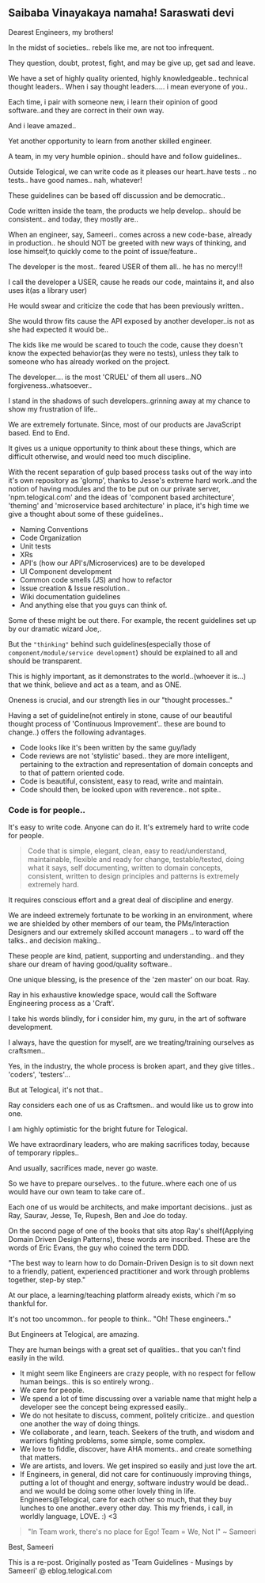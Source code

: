 Saibaba Vinayakaya namaha! Saraswati devi
-----------------------------------------

Dearest Engineers, my brothers!

In the midst of societies.. rebels like me, are not too infrequent.

They question, doubt, protest, fight, and may be give up, get sad and leave.

We have a set of highly quality oriented, highly knowledgeable.. technical thought leaders..
When i say thought leaders..... i mean everyone of you..

Each time, i pair with someone new,  i learn their opinion of good software..and they are correct in their own way.

And i leave amazed..

Yet another opportunity to learn from another skilled engineer.

A team, in my very humble opinion.. should have and follow guidelines..

Outside Telogical,  we can write code as it pleases our heart..have tests .. no tests.. have good names.. nah, whatever!

These guidelines can be based off discussion and be democratic..

Code written inside the team, the products we help develop.. should be consistent.. and today, they mostly are..

When an engineer, say, Sameeri.. comes across a new code-base, already in production..
he should NOT be greeted with new ways of thinking, and lose himself,to quickly come to the point of issue/feature..

The developer is the most.. feared USER of them all.. he has no mercy!!!

I call the developer a USER, cause he reads our code, maintains it, and also uses it(as a library user)

He would swear and criticize the code that has been previously written..

She would throw fits cause the API exposed by another developer..is not as she had expected it would be..

The kids like me would be scared to touch the code, cause they doesn't know the expected behavior(as they were no tests), unless they talk to someone who has already worked on the project.

The developer.... is the most 'CRUEL' of them all users...NO forgiveness..whatsoever..

I stand in the shadows of such developers..grinning away at my chance to show my frustration of life..

We are extremely fortunate. Since, most of our products are JavaScript based. End to End.

It gives us a unique opportunity to think about these things, which are difficult otherwise, and would need too much discipline.

With the recent separation of gulp based process tasks out of the way into it's own repository as 'glomp', thanks to Jesse's
extreme hard work..and the notion of having modules and the to be put on our private server, 'npm.telogical.com' and the ideas of 'component based architecture', 'theming' and 'microservice based architecture' in place, it's high time we give a thought about some of these guidelines..

* Naming Conventions
* Code Organization
* Unit tests
* XRs
* API's (how our API's/Microservices) are to be developed
* UI Component development
* Common code smells (JS) and how to refactor
* Issue creation & Issue resolution..
* Wiki documentation guidelines
* And anything else that you guys can think of.

Some of these might be out there. For example, the recent guidelines set up by our dramatic wizard Joe,.

But the `"thinking"` behind such guidelines(especially those of `component/module/service development`) should be explained to all 
and should be transparent.

This is highly important, as it demonstrates to the world..(whoever it is...) that we think, believe and act as a team, and as ONE. 

Oneness is crucial, and our strength lies in our "thought processes.."

Having a set of guideline(not entirely in stone, cause of our beautiful thought process of 'Continuous Improvement'.. these are bound to change..)  offers the following advantages.

* Code looks like it's been written by the same guy/lady
* Code reviews are not 'stylistic' based.. they are more intelligent, pertaining to the extraction and representation of domain concepts and to that of pattern oriented code.
* Code is beautiful, consistent, easy to read, write and maintain.
* Code should then, be looked upon with reverence.. not spite..


### Code is for people..

It's easy to write code. Anyone can do it. It's extremely hard to write code for people.

> Code that is simple, elegant, clean, easy to read/understand, maintainable, flexible and ready for change,
testable/tested, doing what it says, self documenting, written to domain concepts, consistent, written to design principles and patterns is extremely extremely hard. 

It requires conscious effort and a great deal of discipline and energy.

We are indeed extremely fortunate to be working in an environment, where we are shielded by other members of our team, the PMs/Interaction Designers and our extremely skilled account managers .. to ward off the talks.. and decision making..

These people are kind, patient,  supporting and understanding.. and they share our dream of having good/quality software..

One unique blessing, is the presence of the 'zen master' on our boat. Ray.

Ray in his exhaustive knowledge space, would call the Software Engineering process as a 'Craft'.

I take his words blindly, for i consider him, my guru, in the art of software development.

I always, have the question for myself, are we treating/training ourselves as craftsmen..

Yes, in the industry, the whole process is broken apart, and they give titles.. 'coders', 'testers'...

But at Telogical, it's not that.. 

Ray considers each one of us as Craftsmen.. and would like us to grow into one.

I am highly optimistic for the bright future for Telogical. 

We have extraordinary leaders, who are making sacrifices today, because of temporary ripples.. 

And usually, sacrifices made, never go waste.

So we have to prepare ourselves.. to the future..where each one of us would have our own team to take care of..

Each one of us would be architects, and make important decisions.. just as Ray, Saurav, Jesse, Te, Rupesh, Ben and Joe do today.

On the second page of one of the books that sits atop Ray's shelf(Applying Domain Driven Design Patterns), these
words are inscribed. These are the words of Eric Evans, the guy who coined the term DDD.

"The best way to learn how to do Domain-Driven Design is to sit down next to a friendly, patient, experienced
practitioner and work through problems together, step-by step." 

At our place, a learning/teaching platform already exists, which i'm so thankful for.

It's not too uncommon.. for people to think.. "Oh! These engineers.."

But Engineers at Telogical, are amazing. 

They are human beings with a great set of qualities.. that you can't find easily in the wild. 

* It might seem like Engineers are crazy people, with no respect for fellow human beings.. this is so entirely wrong..
* We care for people. 
* We spend  a lot of time discussing over a variable name that might help a developer see the concept being expressed easily..
* We do not hesitate to discuss, comment, politely criticize.. and question one another the way of doing things.
* We collaborate , and learn, teach. Seekers of the truth, and wisdom and warriors fighting problems, some simple, some complex. 
* We love to fiddle, discover, have AHA moments.. and create something that matters.
* We are artists, and lovers.  We get inspired so easily and just love the art.
* If Engineers, in general, did not care for continuously improving things, putting a lot of thought and energy, software industry would be dead.. and we would be doing some other lovely thing in life.​
Engineers@Telogical, care for each other so much, that they buy lunches to one another..every other day. This my friends, i call, in worldly language, LOVE. :) <3​

> "In Team work, there's no place for Ego! Team = We, Not I" ~ Sameeri

Best,
Sameeri

This is a re-post. Originally posted as 'Team Guidelines - Musings by Sameeri' @ eblog.telogical.com

